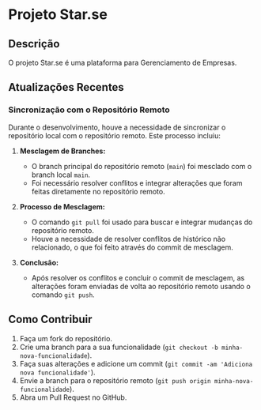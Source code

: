 # Projeto Star.se

## Descrição

O projeto Star.se é uma plataforma para Gerenciamento de Empresas.

## Atualizações Recentes

### Sincronização com o Repositório Remoto

Durante o desenvolvimento, houve a necessidade de sincronizar o repositório local com o repositório remoto. Este processo incluiu:

1. **Mesclagem de Branches:**

   - O branch principal do repositório remoto (`main`) foi mesclado com o branch local `main`.
   - Foi necessário resolver conflitos e integrar alterações que foram feitas diretamente no repositório remoto.

2. **Processo de Mesclagem:**

   - O comando `git pull` foi usado para buscar e integrar mudanças do repositório remoto.
   - Houve a necessidade de resolver conflitos de histórico não relacionado, o que foi feito através do commit de mesclagem.

3. **Conclusão:**
   - Após resolver os conflitos e concluir o commit de mesclagem, as alterações foram enviadas de volta ao repositório remoto usando o comando `git push`.

## Como Contribuir

1. Faça um fork do repositório.
2. Crie uma branch para a sua funcionalidade (`git checkout -b minha-nova-funcionalidade`).
3. Faça suas alterações e adicione um commit (`git commit -am 'Adiciona nova funcionalidade'`).
4. Envie a branch para o repositório remoto (`git push origin minha-nova-funcionalidade`).
5. Abra um Pull Request no GitHub.
